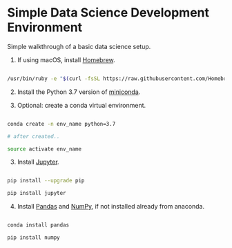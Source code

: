# Simple Data Science Development Environment

Simple walkthrough of a basic data science setup. 

1. If using macOS, install [Homebrew](https://brew.sh/).

```bash

/usr/bin/ruby -e "$(curl -fsSL https://raw.githubusercontent.com/Homebrew/install/master/install)"    

```

2. Install the Python 3.7 version of [miniconda](https://docs.conda.io/en/latest/miniconda.html).

3. Optional: create a conda virtual environment. 

```bash

conda create -n env_name python=3.7

# after created..

source activate env_name

```

3. Install [Jupyter](https://jupyter.readthedocs.io/en/latest/install.html).

```bash

pip install --upgrade pip

pip install jupyter 

```

4. Install [Pandas](https://pandas.pydata.org/) and [NumPy](http://www.numpy.org/), if not installed already from anaconda.

```bash

conda install pandas

pip install numpy

```

